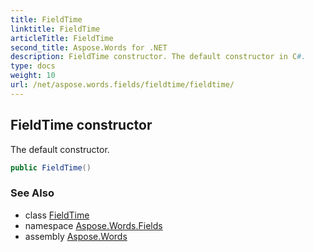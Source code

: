 ```yaml
---
title: FieldTime
linktitle: FieldTime
articleTitle: FieldTime
second_title: Aspose.Words for .NET
description: FieldTime constructor. The default constructor in C#.
type: docs
weight: 10
url: /net/aspose.words.fields/fieldtime/fieldtime/
---
```

## FieldTime constructor

The default constructor.

```csharp
public FieldTime()
```

### See Also

* class [FieldTime](../)
* namespace [Aspose.Words.Fields](../../../aspose.words.fields/)
* assembly [Aspose.Words](../../../)
